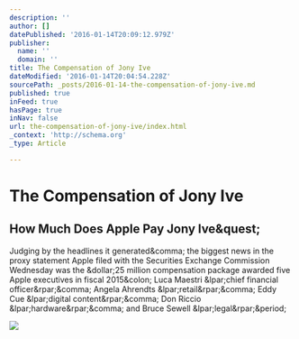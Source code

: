 ```yaml
---
description: ''
author: []
datePublished: '2016-01-14T20:09:12.979Z'
publisher:
  name: ''
  domain: ''
title: The Compensation of Jony Ive
dateModified: '2016-01-14T20:04:54.228Z'
sourcePath: _posts/2016-01-14-the-compensation-of-jony-ive.md
published: true
inFeed: true
hasPage: true
inNav: false
url: the-compensation-of-jony-ive/index.html
_context: 'http://schema.org'
_type: Article

---
```

# The Compensation of Jony Ive

<article style=""><h1>How Much Does Apple Pay Jony Ive&amp;quest;</h1><p>Judging by the headlines it generated&amp;comma; the biggest news in the proxy statement Apple filed with the Securities Exchange Commission Wednesday was the &amp;dollar;25 million compensation package awarded five Apple executives in fiscal 2015&amp;colon; Luca Maestri &amp;lpar;chief financial officer&amp;rpar;&amp;comma; Angela Ahrendts &amp;lpar;retail&amp;rpar;&amp;comma; Eddy Cue &amp;lpar;digital content&amp;rpar;&amp;comma; Don Riccio &amp;lpar;hardware&amp;rpar;&amp;comma; and Bruce Sewell &amp;lpar;legal&amp;rpar;&amp;period;</p><img src="https://fortunedotcom.files.wordpress.com/2015/02/456953482.jpg?quality=80&amp;w=1024" /></article>